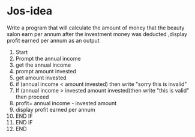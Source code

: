 # Jos-idea
Write a program that will calculate the amount of money that the beauty salon earn per annum after the investment money was deducted ,display profit earned per annum as an output 
1. Start 
2. Prompt the annual income 
3. get the annual income 
4. prompt amount invested 
5. get amount invested 
6. if (annual income &lt; amount invested) then write "sorry this is invalid"
7. If (annual income > invested amount invested)then write "this is valid" then proceed 
8. profit= annual income - invested amount
 9. display profit earned per annum  
10. END IF 
11. END IF
12. END
